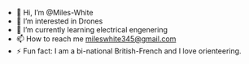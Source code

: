 - 👋 Hi, I’m @Miles-White
- 👀 I’m interested in Drones
- 🌱 I’m currently learning electrical engenering
- 📫 How to reach me mileswhite345@gmail.com
- ⚡ Fun fact: I am a bi-national British-French and I love orienteering.

<!---
Miles-White/Miles-White is a ✨ special ✨ repository because its `README.md` (this file) appears on your GitHub profile.
You can click the Preview link to take a look at your changes.
--->

